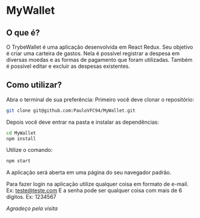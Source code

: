 # MyWallet
## O que é?
O TrybeWallet é uma aplicação desenvolvida em React Redux. Seu objetivo é criar uma carteira de gastos. Nela é possível registrar a despesa em diversas moedas e as formas de pagamento que foram utilizadas. Também é possível editar e excluir as despesas existentes.

## Como utilizar?
Abra o terminal de sua preferência:
Primeiro você deve clonar o repositório:
```sh
git clone git@github.com:PauloVFC94/MyWallet.git
```

Depois você deve entrar na pasta e instalar as dependências:
```sh
cd MyWallet
npm install
```

Utilize o comando:
```sh
npm start
```

A aplicação será aberta em uma página do seu navegador padrão.

Para fazer login na aplicação utilize qualquer coisa em formato de e-mail. Ex: teste@teste.com
E a senha pode ser qualquer coisa com mais de 6 digitos. Ex: 1234567

_Agradeço pela visita_
